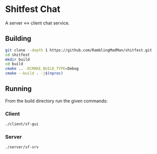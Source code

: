 # Shitfest Chat

A server <-> client chat service.

## Building

```bash
git clone --depth 1 https://github.com/RamblingMadMan/shitfest.git
cd shitfest
mkdir build
cd build
cmake .. -DCMAKE_BUILD_TYPE=Debug
cmake --build . -j$(nproc)
```

## Running

From the build directory run the given commands:

### Client

```bash
./client/sf-gui
```

### Server

```bash
./server/sf-srv
```
